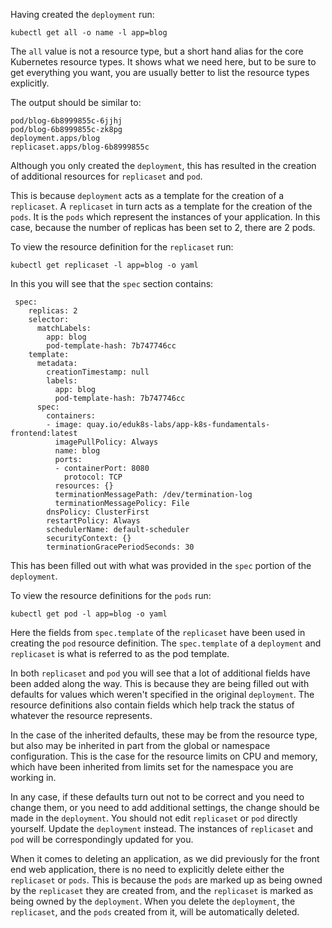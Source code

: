 Having created the `deployment` run:

```execute
kubectl get all -o name -l app=blog
```

The `all` value is not a resource type, but a short hand alias for the core Kubernetes resource types. It shows what we need here, but to be sure to get everything you want, you are usually better to list the resource types explicitly.

The output should be similar to:

```
pod/blog-6b8999855c-6jjhj
pod/blog-6b8999855c-zk8pg
deployment.apps/blog
replicaset.apps/blog-6b8999855c
```

Although you only created the `deployment`, this has resulted in the creation of additional resources for `replicaset` and `pod`.

This is because `deployment` acts as a template for the creation of a `replicaset`. A `replicaset` in turn acts as a template for the creation of the `pods`. It is the `pods` which represent the instances of your application. In this case, because the number of replicas has been set to 2, there are 2 pods.

To view the resource definition for the `replicaset` run:

```execute
kubectl get replicaset -l app=blog -o yaml
```

In this you will see that the `spec` section contains:

```
 spec:
    replicas: 2
    selector:
      matchLabels:
        app: blog
        pod-template-hash: 7b747746cc
    template:
      metadata:
        creationTimestamp: null
        labels:
          app: blog
          pod-template-hash: 7b747746cc
      spec:
        containers:
        - image: quay.io/eduk8s-labs/app-k8s-fundamentals-frontend:latest
          imagePullPolicy: Always
          name: blog
          ports:
          - containerPort: 8080
            protocol: TCP
          resources: {}
          terminationMessagePath: /dev/termination-log
          terminationMessagePolicy: File
        dnsPolicy: ClusterFirst
        restartPolicy: Always
        schedulerName: default-scheduler
        securityContext: {}
        terminationGracePeriodSeconds: 30
```

This has been filled out with what was provided in the `spec` portion of the `deployment`.

To view the resource definitions for the `pods` run:

```execute
kubectl get pod -l app=blog -o yaml
```

Here the fields from `spec.template` of the `replicaset` have been used in creating the `pod` resource definition. The `spec.template` of a `deployment` and `replicaset` is what is referred to as the pod template.

In both `replicaset` and `pod` you will see that a lot of additional fields have been added along the way. This is because they are being filled out with defaults for values which weren't specified in the original `deployment`. The resource definitions also contain fields which help track the status of whatever the resource represents.

In the case of the inherited defaults, these may be from the resource type, but also may be inherited in part from the global or namespace configuration. This is the case for the resource limits on CPU and memory, which have been inherited from limits set for the namespace you are working in.

In any case, if these defaults turn out not to be correct and you need to change them, or you need to add additional settings, the change should be made in the `deployment`. You should not edit `replicaset` or `pod` directly yourself. Update the `deployment` instead. The instances of `replicaset` and `pod` will be correspondingly updated for you.

When it comes to deleting an application, as we did previously for the front end web application, there is no need to explicitly delete either the `replicaset` or `pods`. This is because the `pods` are marked up as being owned by the `replicaset` they are created from, and the `replicaset` is marked as being owned by the `deployment`. When you delete the `deployment`, the `replicaset`, and the `pods` created from it, will be automatically deleted.
